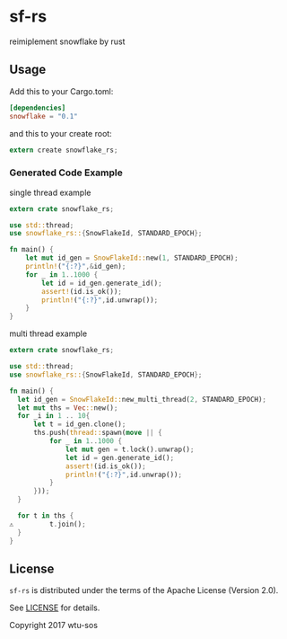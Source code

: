 # sf-rs
reimiplement snowflake by rust

## Usage

Add this to your Cargo.toml:

```toml
[dependencies]
snowflake = "0.1"
```

and this to your create root:

```rust
extern create snowflake_rs;
```

### Generated Code Example

single thread example
```rust
extern crate snowflake_rs;

use std::thread;
use snowflake_rs::{SnowFlakeId, STANDARD_EPOCH};

fn main() {
	let mut id_gen = SnowFlakeId::new(1, STANDARD_EPOCH);
	println!("{:?}",&id_gen);
	for _ in 1..1000 {
		let id = id_gen.generate_id();
		assert!(id.is_ok());
		println!("{:?}",id.unwrap());
	}
}

```

multi thread example
```rust
extern crate snowflake_rs;

use std::thread;
use snowflake_rs::{SnowFlakeId, STANDARD_EPOCH};

fn main() {
  let id_gen = SnowFlakeId::new_multi_thread(2, STANDARD_EPOCH);
  let mut ths = Vec::new();
  for _i in 1 .. 10{
	  let t = id_gen.clone();
	  ths.push(thread::spawn(move || {
		  for _ in 1..1000 {
			  let mut gen = t.lock().unwrap();
			  let id = gen.generate_id();
			  assert!(id.is_ok());
			  println!("{:?}",id.unwrap());
		  }
	  }));
  }

  for t in ths {
⚠         t.join();
  }
}

```

## License
`sf-rs` is distributed under the terms of the Apache License (Version 2.0).

See [LICENSE](LICENSE) for details.

Copyright 2017 wtu-sos
